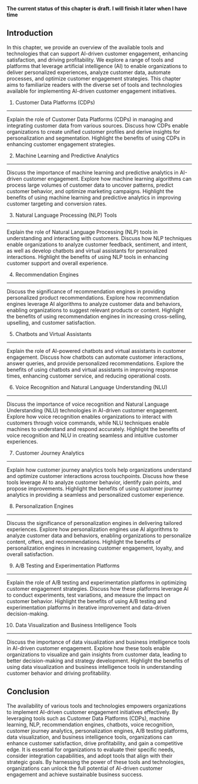 **The current status of this chapter is draft. I will finish it later when I have time**

Introduction
------------

In this chapter, we provide an overview of the available tools and technologies that can support AI-driven customer engagement, enhancing satisfaction, and driving profitability. We explore a range of tools and platforms that leverage artificial intelligence (AI) to enable organizations to deliver personalized experiences, analyze customer data, automate processes, and optimize customer engagement strategies. This chapter aims to familiarize readers with the diverse set of tools and technologies available for implementing AI-driven customer engagement initiatives.

1. Customer Data Platforms (CDPs)
---------------------------------

Explain the role of Customer Data Platforms (CDPs) in managing and integrating customer data from various sources. Discuss how CDPs enable organizations to create unified customer profiles and derive insights for personalization and segmentation. Highlight the benefits of using CDPs in enhancing customer engagement strategies.

2. Machine Learning and Predictive Analytics
--------------------------------------------

Discuss the importance of machine learning and predictive analytics in AI-driven customer engagement. Explore how machine learning algorithms can process large volumes of customer data to uncover patterns, predict customer behavior, and optimize marketing campaigns. Highlight the benefits of using machine learning and predictive analytics in improving customer targeting and conversion rates.

3. Natural Language Processing (NLP) Tools
------------------------------------------

Explain the role of Natural Language Processing (NLP) tools in understanding and interacting with customers. Discuss how NLP techniques enable organizations to analyze customer feedback, sentiment, and intent, as well as develop chatbots and virtual assistants for personalized interactions. Highlight the benefits of using NLP tools in enhancing customer support and overall experience.

4. Recommendation Engines
-------------------------

Discuss the significance of recommendation engines in providing personalized product recommendations. Explore how recommendation engines leverage AI algorithms to analyze customer data and behaviors, enabling organizations to suggest relevant products or content. Highlight the benefits of using recommendation engines in increasing cross-selling, upselling, and customer satisfaction.

5. Chatbots and Virtual Assistants
----------------------------------

Explain the role of AI-powered chatbots and virtual assistants in customer engagement. Discuss how chatbots can automate customer interactions, answer queries, and provide personalized recommendations. Explore the benefits of using chatbots and virtual assistants in improving response times, enhancing customer service, and reducing operational costs.

6. Voice Recognition and Natural Language Understanding (NLU)
-------------------------------------------------------------

Discuss the importance of voice recognition and Natural Language Understanding (NLU) technologies in AI-driven customer engagement. Explore how voice recognition enables organizations to interact with customers through voice commands, while NLU techniques enable machines to understand and respond accurately. Highlight the benefits of voice recognition and NLU in creating seamless and intuitive customer experiences.

7. Customer Journey Analytics
-----------------------------

Explain how customer journey analytics tools help organizations understand and optimize customer interactions across touchpoints. Discuss how these tools leverage AI to analyze customer behavior, identify pain points, and propose improvements. Highlight the benefits of using customer journey analytics in providing a seamless and personalized customer experience.

8. Personalization Engines
--------------------------

Discuss the significance of personalization engines in delivering tailored experiences. Explore how personalization engines use AI algorithms to analyze customer data and behaviors, enabling organizations to personalize content, offers, and recommendations. Highlight the benefits of personalization engines in increasing customer engagement, loyalty, and overall satisfaction.

9. A/B Testing and Experimentation Platforms
--------------------------------------------

Explain the role of A/B testing and experimentation platforms in optimizing customer engagement strategies. Discuss how these platforms leverage AI to conduct experiments, test variations, and measure the impact on customer behavior. Highlight the benefits of using A/B testing and experimentation platforms in iterative improvement and data-driven decision-making.

10. Data Visualization and Business Intelligence Tools
------------------------------------------------------

Discuss the importance of data visualization and business intelligence tools in AI-driven customer engagement. Explore how these tools enable organizations to visualize and gain insights from customer data, leading to better decision-making and strategy development. Highlight the benefits of using data visualization and business intelligence tools in understanding customer behavior and driving profitability.

Conclusion
----------

The availability of various tools and technologies empowers organizations to implement AI-driven customer engagement initiatives effectively. By leveraging tools such as Customer Data Platforms (CDPs), machine learning, NLP, recommendation engines, chatbots, voice recognition, customer journey analytics, personalization engines, A/B testing platforms, data visualization, and business intelligence tools, organizations can enhance customer satisfaction, drive profitability, and gain a competitive edge. It is essential for organizations to evaluate their specific needs, consider integration capabilities, and adopt tools that align with their strategic goals. By harnessing the power of these tools and technologies, organizations can unlock the full potential of AI-driven customer engagement and achieve sustainable business success.
